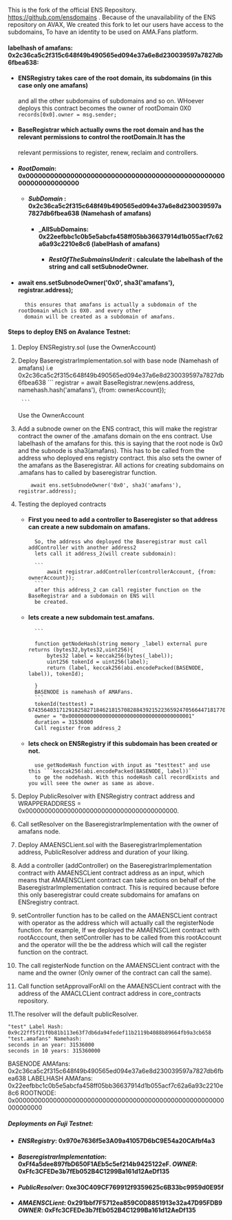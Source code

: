 This is the fork of the official ENS Repository. https://github.com/ensdomains .
Because of the unavailability of the ENS repository on AVAX, We created this fork to let our users have access
to the subdomains, To have an identity to be used on AMA.Fans platform.


#### labelhash of amafans: 0x2c36ca5c2f315c648f49b490565ed094e37a6e8d230039597a7827db6fbea638: 



- #### ENSRegistry takes care of the root domain, its subdomains (in this case only one amafans) 
    and all the other subdomains of subdomains and so on. WHoever deploys this contract becomes the 
    owner of rootDomain 0X0 ``` records[0x0].owner = msg.sender; ```

- #### BaseRegistrar which actually owns the root domain and has the relevant permissions to control the rootDomain.It has the 
    relevant permissions to register, renew, reclaim  and controllers.

- #### _RootDomain_: 0x0000000000000000000000000000000000000000000000000000000000000000
    - #### _SubDomain_ :  0x2c36ca5c2f315c648f49b490565ed094e37a6e8d230039597a7827db6fbea638 (Namehash of amafans)
        - #### _AllSubDomains: 0x22eefbbc1c0b5e5abcfa458ff05bb36637914d1b055acf7c62a6a93c2210e8c6 (labelHash of amafans)
            - #### _RestOfTheSubmainsUnderit_ : calculate the labelhash of the string and call setSubnodeOwner.


- #### 		await ens.setSubnodeOwner('0x0', sha3('amafans'), registrar.address);
        this ensures that amafans is actually a subdomain of the rootDomain which is 0X0. and every other 
        domain will be created as a subdomain of amafans.


#### Steps to deploy ENS on Avalance Testnet:

1. Deploy ENSRegistry.sol (use the OwnerAccount)
2. Deploy BaseregistrarImplementation.sol with base node (Namehash of amafans) i.e 0x2c36ca5c2f315c648f49b490565ed094e37a6e8d230039597a7827db6fbea638
        ```
		    registrar = await BaseRegistrar.new(ens.address, namehash.hash('amafans'), {from: ownerAccount});
		
        ```
    Use the OwnerAccount

3. Add a subnode owner on the ENS contract, this will make the registrar contract the owner of the .amafans domain on the ens contract.
   Use labelhash of the amafans for this. this is saying that the root node is 0x0 and the subnode is sha3(amafans). This has to be 
   called from the address who deployed ens registry contract.  this also sets the owner of the amafans as the Baseregistrar. 
   All actions for creating subdomains on .amafans has to called by baseregistrar function.

    ```
		await ens.setSubnodeOwner('0x0', sha3('amafans'), registrar.address);
    ```

3. Testing the deployed contracts
    - #### First you need to add a controller to Baseregister so that address can create a new subdomain on amafans.
            So, the address who deployed the Baseregistrar must call addController with another address2
            lets call it address_2(will create subdomain):

            ```
                await registrar.addController(controllerAccount, {from: ownerAccount});
            ```
            after this address_2 can call register function on the BaseRegistrar and a subdomain on ENS will
            be created. 
    - #### lets create a new subdomain test.amafans.
            ```
                  
            function getNodeHash(string memory _label) external pure returns (bytes32,bytes32,uint256){
                bytes32 label = keccak256(bytes(_label));
                uint256 tokenId = uint256(label);
                return (label, keccak256(abi.encodePacked(BASENODE, label)), tokenId);

            }
            BASENODE is namehash of AMAFans.
            ```
            tokenId(testtest) = 67435640317129182582718462181570828843921522365924705664471817704192171889286
            owner = "0x0000000000000000000000000000000000000001"
            duration = 31536000
            Call register from address_2
    - #### lets check on ENSRegistry if this subdomain has been created or not.
            use getNodeHash function with input as "testtest" and use this ```keccak256(abi.encodePacked(BASENODE, label))```
            to ge the nodehash. With this nodeHash call recordExists and you will seee the owner as same as above.


    
5. Deploy PublicResolver with ENSRegistry contract address and WRAPPERADDRESS = 0x0000000000000000000000000000000000000000.
7. Call setResolver on the BaseregistrarImplementation with the owner of amafans node.
8. Deploy AMAENSCLient.sol with the BaseregistrarImplementation address, PublicResolver address and duration of your liking.

9. Add a controller (addController) on the BaseregistrarImplementation contract with AMAENSCLient contract address as an input, which means that 
AMAENSCLient contract can take actions on behalf of the BaseregistrarImplementation contract. This is required because before this 
only baseregistrar could create subdomains for amafans on ENSregistry contract.

10. setController function has to be called on the AMAENSCLient contract with operator as the address which will actually call the 
registerNode function. for example, If we deployed the AMAENSCLient contract with rootAcccount, then setController has to be called 
from this rootAccount and the operator will the be the address which will call the register function on the contract.
10. The call registerNode function on the AMAENSCLient contract with the name and the owner (Only owner of the contract can call the same).
11. Call function setApprovalForAll on the AMAENSCLient contract with the address of the AMACLCLient contract address in core_contracts repository.

11.The resolver will the default publicResolver.


    "test" Label Hash: 0x9c22ff5f21f0b81b113e63f7db6da94fedef11b2119b4088b89664fb9a3cb658
    "test.amafans" Namehash: 
    seconds in an year: 31536000
    seconds in 10 years: 315360000

BASENODE AMAfans: 0x2c36ca5c2f315c648f49b490565ed094e37a6e8d230039597a7827db6fbea638
LABELHASH AMAfans: 0x22eefbbc1c0b5e5abcfa458ff05bb36637914d1b055acf7c62a6a93c2210e8c6
ROOTNODE: 0x0000000000000000000000000000000000000000000000000000000000000000




##### Deployments on Fuji Testnet:
- #### _ENSRegistry_: 0x970e7636f5e3A09a41057D6bC9E54a20CAfbf4a3
- #### _BaseregistrarImplementation_: 0xFf4a5dee897fbD650F1AEb5c5ef214b9425122eF. _OWNER_: 0xFfc3CFEDe3b7fEb052B4C1299Ba161d12AeDf135
- #### _PublicResolver_: 0xe30C409CF769912f9359625c6B33bc9959d0E95f
- #### _AMAENSCLient_: 0x291bbf7F5712ea859C0D8851913e32a47D95FDB9 _OWNER_: 0xFfc3CFEDe3b7fEb052B4C1299Ba161d12AeDf135
